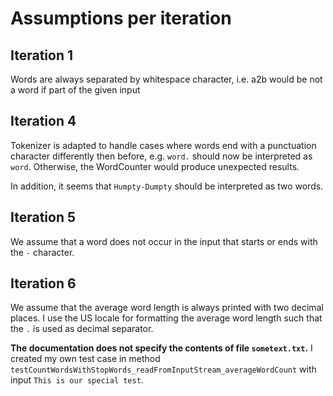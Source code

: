 # Assumptions per iteration

## Iteration 1

Words are always separated by whitespace character, i.e. a2b would be not a word if part of the given input

## Iteration 4

Tokenizer is adapted to handle cases where words end with a punctuation character differently then before, e.g. `word.` should now be interpreted as `word`.
Otherwise, the WordCounter would produce unexpected results.

In addition, it seems that `Humpty-Dumpty` should be interpreted as two words.

## Iteration 5

We assume that a word does not occur in the input that starts or ends with the `-` character.

## Iteration 6

We assume that the average word length is always printed with two decimal places.
I use the US locale for formatting the average word length such that the `.` is used as decimal separator.

**The documentation does not specify the contents of file `sometext.txt`.**
I created my own test case in method `testCountWordsWithStopWords_readFromInputStream_averageWordCount` with input `This is our special test`.